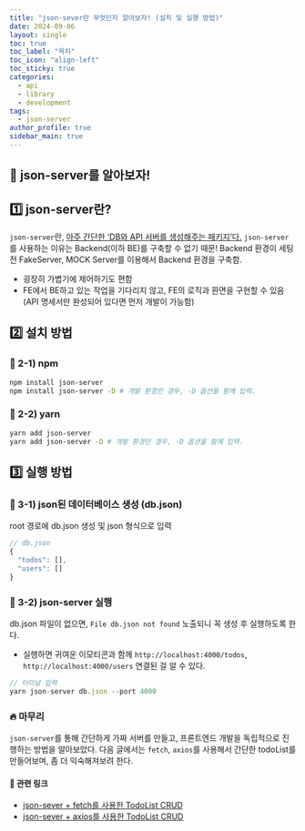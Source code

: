 ```yaml
---
title: "json-sever란 무엇인지 알아보자! (설치 및 실행 방법)"
date: 2024-09-06
layout: single
toc: true
toc_label: "목차"
toc_icon: "align-left"
toc_sticky: true
categories:
  - api
  - library
  - development
tags:
  - json-server
author_profile: true
sidebar_main: true
---
```


## :ledger: json-server를 알아보자!

## :one: json-server란?

`json-server`란, <u>아주 간단한 ‘DB와 API 서버를 생성해주는 패키지’다.</u> `json-server` 를 사용하는 이유는 Backend(이하 BE)를 구축할 수 없기 때문! Backend 환경이 세팅 전 FakeServer, MOCK Server를 이용해서 Backend 환경을 구축함.

- 굉장히 가볍기에 제어하기도 편함
- FE에서 BE하고 있는 작업을 기다리지 않고, FE의 로직과 환면을 구현할 수 있음 (API 명세서만 완성되어 있다면 먼저 개발이 가능함)

## :two: 설치 방법

### :pushpin: 2-1) npm

```bash
npm install json-server
npm install json-server -D # 개발 환경인 경우, -D 옵션을 함께 입력.
```

### :pushpin: 2-2) yarn

```bash
yarn add json-server
yarn add json-server -D # 개발 환경인 경우, -D 옵션을 함께 입력.
```

## :three: 실행 방법

### :pushpin: 3-1) json된 데이터베이스 생성 (db.json)

root 경로에 db.json 생성 및 json 형식으로 입력

```jsx
// db.json
{
  "todos": [],
  "users": []
}
```

### :pushpin: 3-2) json-server 실행

db.json 파일이 없으면, `File db.json not found` 노출되니 꼭 생성 후 실행하도록 한다.

- 실행하면 귀여운 이모티콘과 함께 `http://localhost:4000/todos`, `http://localhost:4000/users` 연결된 걸 알 수 있다.

```jsx
// 터미널 입력
yarn json-server db.json --port 4000
```

### :fire: 마무리

`json-server`를 통해 간단하게 가짜 서버를 만들고, 프론트엔드 개발을 독립적으로 진행하는 방법을 알아보았다. 다음 글에서는 `fetch`, `axios`를 사용해서 간단한 todoList를 만들어보며, 좀 더 익숙해져보려 한다.

#### :pushpin: 관련 링크

- [json-sever + fetch를 사용한 TodoList CRUD](https://rarrit.github.io/api/library/development/json-server-1-todo-fetch/)
- [json-sever + axios를 사용한 TodoList CRUD](https://rarrit.github.io/api/library/development/json-server-2-todo-axios/)

